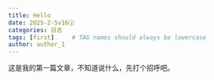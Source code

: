 ```yaml
---
title: Hello
date: 2025-2-5v16🕟
categories: 日志
tags: [first]     # TAG names should always be lowercase
author: author_1
---
```



这是我的第一篇文章，不知道说什么，先打个招呼吧。
